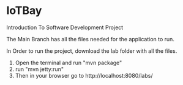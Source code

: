 # IoTBay
Introduction To Software Development Project

The Main Branch has all the files needed for the application to run. 

In Order to run the project, download the lab folder with all the files. 
1. Open the terminal and run "mvn package"
2. run "mvn jetty:run"
3. Then in your browser go to http://localhost:8080/labs/
